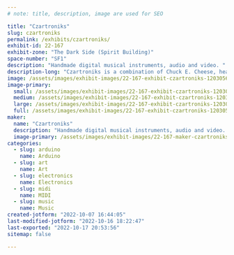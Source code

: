 ```yaml
---
# note: title, description, image are used for SEO

title: "Czartroniks"
slug: czartroniks
permalink: /exhibits/czartroniks/
exhibit-id: 22-167
exhibit-zone: "The Dark Side (Spirit Building)"
space-number: "SF1"
description: "Handmade digital musical instruments, audio and video. "
description-long: "Czartroniks is a combination of Chuck E. Cheese, heavy metal and the Muppet Show.  "
image: /assets/images/exhibit-images/22-167-exhibit-czartroniks-12030561-1492141614429817-2387662813479642395-o-large.jpg
image-primary: 
  small: /assets/images/exhibit-images/22-167-exhibit-czartroniks-12030561-1492141614429817-2387662813479642395-o-small.jpg
  medium: /assets/images/exhibit-images/22-167-exhibit-czartroniks-12030561-1492141614429817-2387662813479642395-o-medium.jpg
  large: /assets/images/exhibit-images/22-167-exhibit-czartroniks-12030561-1492141614429817-2387662813479642395-o-large.jpg
  full: /assets/images/exhibit-images/22-167-exhibit-czartroniks-12030561-1492141614429817-2387662813479642395-o-full.jpg
maker: 
  name: "Czartroniks"
  description: "Handmade digital musical instruments, audio and video.  "
  image-primary: /assets/images/exhibit-images/22-167-maker-czartroniks-cba71329-6755-4e6c-ab60-eed917c51ea2-x0r-ray-charles-as-an-alien-playing-piano-medium.png
categories: 
  - slug: arduino
    name: Arduino
  - slug: art
    name: Art
  - slug: electronics
    name: Electronics
  - slug: midi
    name: MIDI
  - slug: music
    name: Music
created-jotform: "2022-10-07 16:44:05"
last-modified-jotform: "2022-10-16 18:22:47"
last-exported: "2022-10-17 20:53:56"
sitemap: false

---
```


